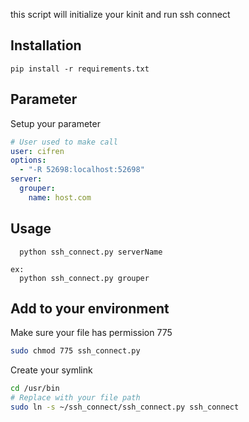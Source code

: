 this script will initialize your kinit and run ssh connect

## Installation

``` shell
pip install -r requirements.txt
```

## Parameter

Setup your parameter

``` yaml
# User used to make call
user: cifren
options:
  - "-R 52698:localhost:52698"
server:
  grouper:
    name: host.com
```

## Usage

```
  python ssh_connect.py serverName

ex:
  python ssh_connect.py grouper
```

## Add to your environment

Make sure your file has permission 775

``` bash
sudo chmod 775 ssh_connect.py
```

Create your symlink

``` bash
cd /usr/bin
# Replace with your file path
sudo ln -s ~/ssh_connect/ssh_connect.py ssh_connect
```
